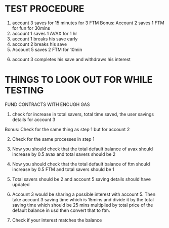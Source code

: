 # TEST PROCEDURE

1. account 3 saves for 15 minutes for 3 FTM
   Bonus: Account 2 saves 1 FTM for fun for 30mins
2. account 1 saves 1 AVAX for 1 hr
3. account 1 breaks his save early
4. account 2 breaks his save
5. Account 5 saves 2 FTM for 10min
<!-- NOTE ACCOUNTS 3 BALANCE BEFORE WITHDRAING INTEREST -->
6. account 3 completes his save and withdraws his interest

# THINGS TO LOOK OUT FOR WHILE TESTING

FUND CONTRACTS WITH ENOUGH GAS

1. check for increase in total savers, total time saved, the user savings details for account 3

Bonus: Check for the same thing as step 1 but for account 2

2. Check for the same processes in step 1

3. Now you should check that the total default balance of avax should increase by 0.5 avax and total savers should be 2

4. Now you should check that the total default balance of ftm should increase by 0.5 FTM and total savers should be 1

5. Total savers should be 2 and account 5 saving details should have updated

6. Account 3 would be sharing a possible interest with account 5. Then take account 3 saving time which is 15mins and divide it by the total saving time which should be 25 mins multiplied by total price of the default balance in usd then convert that to ftm.

7. Check if your interest matches the balance
